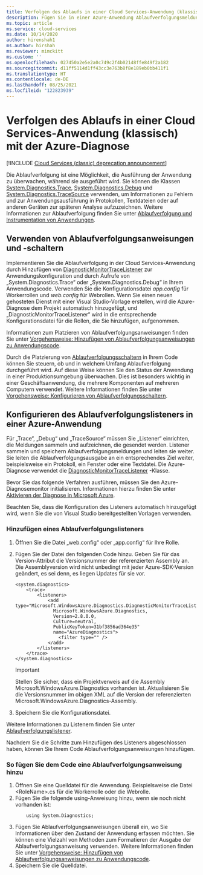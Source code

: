 ```yaml
---
title: Verfolgen des Ablaufs in einer Cloud Services-Anwendung (klassisch) mit der Azure-Diagnose
description: Fügen Sie in einer Azure-Anwendung Ablaufverfolgungsmeldungen hinzu, um Debuggen, Leistungsmessung, Überwachung, Datenverkehrsanalysen und mehr zu ermöglichen.
ms.topic: article
ms.service: cloud-services
ms.date: 10/14/2020
author: hirenshah1
ms.author: hirshah
ms.reviewer: mimckitt
ms.custom: ''
ms.openlocfilehash: 027450a2e5e2a0c749c2f4b02148ffe849f2a182
ms.sourcegitcommit: d11ff5114d1ff43cc3e763b8f8e189eb0bb411f1
ms.translationtype: HT
ms.contentlocale: de-DE
ms.lasthandoff: 08/25/2021
ms.locfileid: "122823939"
---
```

# <a name="trace-the-flow-of-a-cloud-services-classic-application-with-azure-diagnostics"></a>Verfolgen des Ablaufs in einer Cloud Services-Anwendung (klassisch) mit der Azure-Diagnose

[!INCLUDE [Cloud Services (classic) deprecation announcement](includes/deprecation-announcement.md)]

Die Ablaufverfolgung ist eine Möglichkeit, die Ausführung der Anwendung zu überwachen, während sie ausgeführt wird. Sie können die Klassen [System.Diagnostics.Trace](/dotnet/api/system.diagnostics.trace), [System.Diagnostics.Debug](/dotnet/api/system.diagnostics.debug) und [System.Diagnostics.TraceSource](/dotnet/api/system.diagnostics.tracesource) verwenden, um Informationen zu Fehlern und zur Anwendungsausführung in Protokollen, Textdateien oder auf anderen Geräten zur späteren Analyse aufzuzeichnen. Weitere Informationen zur Ablaufverfolgung finden Sie unter [Ablaufverfolgung und Instrumentation von Anwendungen](/dotnet/framework/debug-trace-profile/tracing-and-instrumenting-applications).

## <a name="use-trace-statements-and-trace-switches"></a>Verwenden von Ablaufverfolgungsanweisungen und -schaltern
Implementieren Sie die Ablaufverfolgung in der Cloud Services-Anwendung durch Hinzufügen von [DiagnosticMonitorTraceListener](/previous-versions/azure/reference/ee758610(v=azure.100)) zur Anwendungskonfiguration und durch Aufrufe von „System.Diagnostics.Trace“ oder „System.Diagnostics.Debug“ in Ihrem Anwendungscode. Verwenden Sie die Konfigurationsdatei *app.config* für Workerrollen und *web.config* für Webrollen. Wenn Sie einen neuen gehosteten Dienst mit einer Visual Studio-Vorlage erstellen, wird die Azure-Diagnose dem Projekt automatisch hinzugefügt, und „DiagnosticMonitorTraceListener“ wird in die entsprechende Konfigurationsdatei für die Rollen, die Sie hinzufügen, aufgenommen.

Informationen zum Platzieren von Ablaufverfolgungsanweisungen finden Sie unter [Vorgehensweise: Hinzufügen von Ablaufverfolgungsanweisungen zu Anwendungscode](/dotnet/framework/debug-trace-profile/how-to-add-trace-statements-to-application-code).

Durch die Platzierung von [Ablaufverfolgungsschaltern](/dotnet/framework/debug-trace-profile/trace-switches) in Ihrem Code können Sie steuern, ob und in welchem Umfang Ablaufverfolgung durchgeführt wird. Auf diese Weise können Sie den Status der Anwendung in einer Produktionsumgebung überwachen. Dies ist besonders wichtig in einer Geschäftsanwendung, die mehrere Komponenten auf mehreren Computern verwendet. Weitere Informationen finden Sie unter [Vorgehensweise: Konfigurieren von Ablaufverfolgungsschaltern](/dotnet/framework/debug-trace-profile/how-to-create-initialize-and-configure-trace-switches).

## <a name="configure-the-trace-listener-in-an-azure-application"></a>Konfigurieren des Ablaufverfolgungslisteners in einer Azure-Anwendung
Für „Trace“, „Debug“ und „TraceSource“ müssen Sie „Listener“ einrichten, die Meldungen sammeln und aufzeichnen, die gesendet werden. Listener sammeln und speichern Ablaufverfolgungsmeldungen und leiten sie weiter. Sie leiten die Ablaufverfolgungsausgabe an ein entsprechendes Ziel weiter, beispielsweise ein Protokoll, ein Fenster oder eine Textdatei. Die Azure-Diagnose verwendet die [DiagnosticMonitorTraceListener](/previous-versions/azure/reference/ee758610(v=azure.100)) -Klasse.

Bevor Sie das folgende Verfahren ausführen, müssen Sie den Azure-Diagnosemonitor initialisieren. Informationen hierzu finden Sie unter [Aktivieren der Diagnose in Microsoft Azure](cloud-services-dotnet-diagnostics.md).

Beachten Sie, dass die Konfiguration des Listeners automatisch hinzugefügt wird, wenn Sie die von Visual Studio bereitgestellten Vorlagen verwenden.

### <a name="add-a-trace-listener"></a>Hinzufügen eines Ablaufverfolgungslisteners
1. Öffnen Sie die Datei „web.config“ oder „app.config“ für Ihre Rolle.
2. Fügen Sie der Datei den folgenden Code hinzu. Geben Sie für das Version-Attribut die Versionsnummer der referenzierten Assembly an. Die Assemblyversion wird nicht unbedingt mit jeder Azure-SDK-Version geändert, es sei denn, es liegen Updates für sie vor.
   
    ```
    <system.diagnostics>
        <trace>
            <listeners>
                <add type="Microsoft.WindowsAzure.Diagnostics.DiagnosticMonitorTraceListener,
                  Microsoft.WindowsAzure.Diagnostics,
                  Version=2.8.0.0,
                  Culture=neutral,
                  PublicKeyToken=31bf3856ad364e35"
                  name="AzureDiagnostics">
                    <filter type="" />
                </add>
            </listeners>
        </trace>
    </system.diagnostics>
    ```
   > [!IMPORTANT]
   > Stellen Sie sicher, dass ein Projektverweis auf die Assembly Microsoft.WindowsAzure.Diagnostics vorhanden ist. Aktualisieren Sie die Versionsnummer im obigen XML auf die Version der referenzierten Microsoft.WindowsAzure.Diagnostics-Assembly.
   > 
   > 
3. Speichern Sie die Konfigurationsdatei.

Weitere Informationen zu Listenern finden Sie unter [Ablaufverfolgungslistener](/dotnet/framework/debug-trace-profile/trace-listeners).

Nachdem Sie die Schritte zum Hinzufügen des Listeners abgeschlossen haben, können Sie Ihrem Code Ablaufverfolgungsanweisungen hinzufügen.

### <a name="to-add-trace-statement-to-your-code"></a>So fügen Sie dem Code eine Ablaufverfolgungsanweisung hinzu
1. Öffnen Sie eine Quelldatei für die Anwendung. Beispielsweise die Datei \<RoleName>.cs für die Workerrolle oder die Webrolle.
2. Fügen Sie die folgende using-Anweisung hinzu, wenn sie noch nicht vorhanden ist:
    ```
        using System.Diagnostics;
    ```
3. Fügen Sie Ablaufverfolgungsanweisungen überall ein, wo Sie Informationen über den Zustand der Anwendung erfassen möchten. Sie können eine Vielzahl von Methoden zum Formatieren der Ausgabe der Ablaufverfolgungsanweisung verwenden. Weitere Informationen finden Sie unter [Vorgehensweise: Hinzufügen von Ablaufverfolgungsanweisungen zu Anwendungscode](/dotnet/framework/debug-trace-profile/how-to-add-trace-statements-to-application-code).
4. Speichern Sie die Quelldatei.




